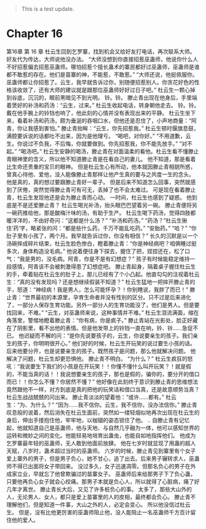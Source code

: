 > This is a test update.
# Chapter 16

第16章 第 16 章
杜云生回到乞罗寨，找到机会又给好友打电话，再次联系大师。
好友代为传达，大师说他没办法。
“大师没想到你直接招惹巫蛊师，他说你什么人不好招惹偏去招惹巫蛊师。哪怕招惹个擅长蛊术的寨民都好过巫蛊师，巫蛊师是谁都不敢惹的存在。他们是苗寨的神，不能惹，不敢惹。”
“大师还说，他挺佩服你。巫蛊师都让你招惹了。云生，我早就告诉过你，别随便招惹别人。你贪花好色的性格该收敛了，还有大师的建议就是跟那位巫蛊师好好过日子吧。”
杜云生一颗心掉到谷底，沉沉的，眼前黑暗见不到光明。
铃。铃。
滕止青出现在他身后，手里端着煲好的补汤和药汤：“云生，过来。”
杜云生收起电话，转身朝他走去。
铃。铃。
戴在他手腕上的铃铛也响了，他此刻的心情并没有表现出来的平静。
杜云生坐下来，看着补汤和药汤，颇为垂涎的吞咽口水，但他还是忍住了，小声地商量：“阿青，你让我感到害怕。”
滕止青抬眸：“云生，你先招惹我。”
杜云生顿时偃旗息鼓，满腔要诉说的话都吐不出来，因为是他理亏。
“喝吧，对你好。”
“不用道歉，云生。你说过不负我，不后悔，你就要做到。你先招惹我，你不能先放手。”
“对不起。”
“喝汤吧。”
杜云生安静的喝汤，滕止青在对面温柔的看他。杜云生看不懂滕止青眼神里的含义，所以他不知道滕止青是在看自己的妻儿。
他不知道，那是看着比生命还贵重的宝贝的眼神。
但是杜云生心有所动，他本就因滕止青相貌所惑，曾真心待他、爱他，没人能像滕止青那样让他产生真的要与之共度一生的念头。
他是真的，真的想过要跟滕止青好一辈子。
但是后来不知道怎么回事，突然就感到了厌倦，突然觉得滕止青可有可无，丢掉了也不会太难过。
可是现在看着滕止青，杜云生发现他还是会为滕止青而心动。
一时间，杜云生也感到了疑惑。
他到底是不是还爱滕止青？
杜云生喝光补汤，抬头眼巴巴望着另一碗。
滕止青便将另一碗药推给他，那是酸梅汁味的汤，有助于生产。
杜云生喝下药汤，觉得四肢都暖洋洋的，不由好奇问：“这都是什么汤？”
“补汤和药汤。”
“药汤？”杜云生揪住‘药’字，略紧张的问：“都是些什么药，千万不能乱吃药。”
“安胎药。”
“哈？”
“你肚子里有小孩了，两个月。我早就告诉过你，你没有相信？”
长久的沉默是以一个汤碗摔成碎片结束，杜云生脸色惨白，瞪着滕止青：“你是神经病吧？咱俩睡过挺多次，身体构造没毛病。”
他说着便往身下探去，握住了把，捏捏还在，松了口气：“我是男的，没毛病。阿青，你是不是有幻想症？”
孩子有时候能稳定维持一段感情，阿青该不会被刺激得患了幻想症吧。
滕止青起身，隔着桌子握住杜云生的手，牵着贴在杜云生的肚子上，那儿已经有了个小凸起。他直勾勾的注视着杜云生：“真的没有发现吗？还是想继续假装不知道？”
杜云生猛地一把摔开滕止青的手，怒道：“神经病！我是男人，怎么可能怀孕？！你别瞎说，我胖了而已！”
滕止青：“世界最初的本源里，孕育生命者并没有性别的区分。只不过是后来进化了，一部分人保存生育功能。另外一部分人的生育功能没了，他们是男人。但是要找回来，不难。”
“云生，对巫蛊师来说，这种事情并不难。”
杜云生泪流满面，缩在角落里，警惕地瞪着滕止青：“你有病，你是疯子。”
滕止青站在光影处，脸正好藏在了阴影里，看不出他的表情。但是他发带上的铃铛一直在响，铃、铃……急促不已。
他迟疑而不解的问：“是你先说要孩子的，云生，你说要亲生的孩子。我们亲生的孩子，你明明很开心。”
他们好的时候，杜云生开玩笑的说过要生小孩的话。后来他要分开，也是说要亲生的孩子。既然孩子是问题，那么他就解决问题。
他解决了问题，杜云生却更恐惧他。
滕止青不明白。
“为什么？”
杜云生疯狂的怒吼：“我说要生下我们的小孩是在开玩笑！！你懂不懂什么叫开玩笑？！就是假的，不能当真的话！！我说想要亲生的孩子，那也是假的，骗你的，要分开的借口而已！！你怎么不懂？你居然不懂？”
他好像在此刻终于意识到滕止青的思维想法竟然跟他不一样，对方到底是真的把他的玩笑话和借口当真，还是故意顺势当真？
杜云生战战兢兢的问出来。
滕止青淡淡的望着他：“或许……都有。”
杜云生：“为、为什么？”
“因为……我不信你。云生，我不信你，没办法信你。”
滕止青叹息般的说着，然后消失在杜云生面前，突然如一缕轻烟似地再次出现在杜云生的身后，伸出手搂抱住他，牢牢地，以枷锢的姿态锁住了他。
..
自滕止青有记忆起，他就知道自己是巫蛊师，他与天地、与自然几乎融为一体，他可以感知世界的运转和微妙之间的变化。他能轻易地培育出蛊虫，也能自如地指挥他们。
他成为乞罗寨最年轻的巫蛊师，无人敢到他面前放肆。
他在七岁时就显现了用蛊的超人天赋，八岁时，蛊术超过当时的巫蛊师。
六岁的时候，滕止青见到寨里有个女子爱上寨外的男子，但是男子负心，她不甘心，追了出去。后来男子辗转求人，巫蛊师不得已出面将女子带回来。
没过多久，女子迅速凋零。但那名负心的男子在外成家立业，早就忘了他曾欺骗过的苗寨女子。
巫蛊师后来给那男子下了负心蛊，只要他再负心女子就会心绞痛。那男子本就是负心人，所以就得了心脏病，痛了好几年才离世。
滕止青长大后，又见了许多桩负心的事。
太多了，那些大山外的人，无论男人、女人，都只是爱上苗寨里的人的皮相，最终都会负心。
滕止青不理解他们，但是知道一件事，大山之外的人，必定会变心。
所以他没信过杜云生。
但是，没有比他更厉害的巫蛊师阻止他，没人能阻止一名巫蛊师千方百计留住他的爱人。